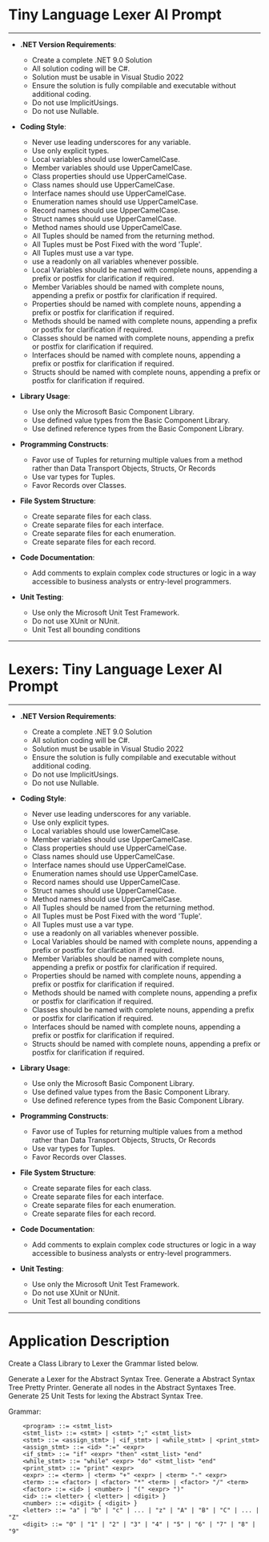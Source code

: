 ﻿# Tiny Language Lexer AI Prompt
------------------------------------------------------------------------------------------------------------------------
- **.NET Version Requirements**: 
  - Create a complete .NET 9.0 Solution
  - All solution coding will be C#. 
  - Solution must be usable in Visual Studio 2022
  - Ensure the solution is fully compilable and executable without additional coding.
  - Do not use ImplicitUsings.
  - Do not use Nullable.

- **Coding Style**:
	- Never use leading underscores for any variable.
	- Use only explicit types.
	- Local variables should use lowerCamelCase.
	- Member variables should use UpperCamelCase.
	- Class properties should use UpperCamelCase.
	- Class names should use UpperCamelCase.
	- Interface names should use UpperCamelCase.
	- Enumeration names should use UpperCamelCase.
	- Record names should use UpperCamelCase.
	- Struct names should use UpperCamelCase.
	- Method names should use UpperCamelCase.
	- All Tuples should be named from the returning method.
	- All Tuples must be Post Fixed with the word 'Tuple'.
	- All Tuples must use a var type.
	- use a readonly on all variables whenever possible.
	- Local Variables should be named with complete nouns, appending a prefix or postfix for clarification if required.
	- Member Variables should be named with complete nouns, appending a prefix or postfix for clarification if required.
	- Properties should be named with complete nouns, appending a prefix or postfix for clarification if required.
	- Methods should be named with complete nouns, appending a prefix or postfix for clarification if required.
	- Classes should be named with complete nouns, appending a prefix or postfix for clarification if required.
	- Interfaces should be named with complete nouns, appending a prefix or postfix for clarification if required.
	- Structs should be named with complete nouns, appending a prefix or postfix for clarification if required.

- **Library Usage**:
	- Use only the Microsoft Basic Component Library.
	- Use defined value types from the Basic Component Library.
	- Use defined reference types from the Basic Component Library.

- **Programming Constructs**:
	- Favor use of Tuples for returning multiple values from a method rather than Data Transport Objects, Structs, Or Records
	- Use var types for Tuples.
	- Favor Records over Classes.

- **File System Structure**: 
	- Create separate files for each class.
	- Create separate files for each interface.
	- Create separate files for each enumeration.
	- Create separate files for each record.

 - **Code Documentation**: 
	- Add comments to explain complex code structures or logic in a way accessible to business analysts or entry-level programmers.

- **Unit Testing**: 
	- Use only the Microsoft Unit Test Framework.
	- Do not use XUnit or NUnit.
	- Unit Test all bounding conditions


------------------------------------------------------------------------------------------------------------------------
# Lexers: Tiny Language Lexer AI Prompt
------------------------------------------------------------------------------------------------------------------------
- **.NET Version Requirements**: 
  - Create a complete .NET 9.0 Solution
  - All solution coding will be C#. 
  - Solution must be usable in Visual Studio 2022
  - Ensure the solution is fully compilable and executable without additional coding.
  - Do not use ImplicitUsings.
  - Do not use Nullable.

- **Coding Style**:
	- Never use leading underscores for any variable.
	- Use only explicit types.
	- Local variables should use lowerCamelCase.
	- Member variables should use UpperCamelCase.
	- Class properties should use UpperCamelCase.
	- Class names should use UpperCamelCase.
	- Interface names should use UpperCamelCase.
	- Enumeration names should use UpperCamelCase.
	- Record names should use UpperCamelCase.
	- Struct names should use UpperCamelCase.
	- Method names should use UpperCamelCase.
	- All Tuples should be named from the returning method.
	- All Tuples must be Post Fixed with the word 'Tuple'.
	- All Tuples must use a var type.
	- use a readonly on all variables whenever possible.
	- Local Variables should be named with complete nouns, appending a prefix or postfix for clarification if required.
	- Member Variables should be named with complete nouns, appending a prefix or postfix for clarification if required.
	- Properties should be named with complete nouns, appending a prefix or postfix for clarification if required.
	- Methods should be named with complete nouns, appending a prefix or postfix for clarification if required.
	- Classes should be named with complete nouns, appending a prefix or postfix for clarification if required.
	- Interfaces should be named with complete nouns, appending a prefix or postfix for clarification if required.
	- Structs should be named with complete nouns, appending a prefix or postfix for clarification if required.

- **Library Usage**:
	- Use only the Microsoft Basic Component Library.
	- Use defined value types from the Basic Component Library.
	- Use defined reference types from the Basic Component Library.

- **Programming Constructs**:
	- Favor use of Tuples for returning multiple values from a method rather than Data Transport Objects, Structs, Or Records
	- Use var types for Tuples.
	- Favor Records over Classes.

- **File System Structure**: 
	- Create separate files for each class.
	- Create separate files for each interface.
	- Create separate files for each enumeration.
	- Create separate files for each record.

 - **Code Documentation**: 
	- Add comments to explain complex code structures or logic in a way accessible to business analysts or entry-level programmers.

- **Unit Testing**: 
	- Use only the Microsoft Unit Test Framework.
	- Do not use XUnit or NUnit.
	- Unit Test all bounding conditions


------------------------------------------------------------------------------------------------------------------------

# Application Description

Create a Class Library to Lexer the Grammar listed below.

Generate a Lexer for the Abstract Syntax Tree.
Generate a Abstract Syntax Tree Pretty Printer.
Generate all nodes in the Abstract Syntaxes Tree.
Generate 25 Unit Tests for lexing the Abstract Syntax Tree.


Grammar:
```
	<program> ::= <stmt_list>
	<stmt_list> ::= <stmt> | <stmt> ";" <stmt_list>
	<stmt> ::= <assign_stmt> | <if_stmt> | <while_stmt> | <print_stmt>
	<assign_stmt> ::= <id> ":=" <expr>
	<if_stmt> ::= "if" <expr> "then" <stmt_list> "end"
	<while_stmt> ::= "while" <expr> "do" <stmt_list> "end"
	<print_stmt> ::= "print" <expr>
	<expr> ::= <term> | <term> "+" <expr> | <term> "-" <expr>
	<term> ::= <factor> | <factor> "*" <term> | <factor> "/" <term>
	<factor> ::= <id> | <number> | "(" <expr> ")"
	<id> ::= <letter> { <letter> | <digit> }
	<number> ::= <digit> { <digit> }
	<letter> ::= "a" | "b" | "c" | ... | "z" | "A" | "B" | "C" | ... | "Z"
	<digit> ::= "0" | "1" | "2" | "3" | "4" | "5" | "6" | "7" | "8" | "9"
```

